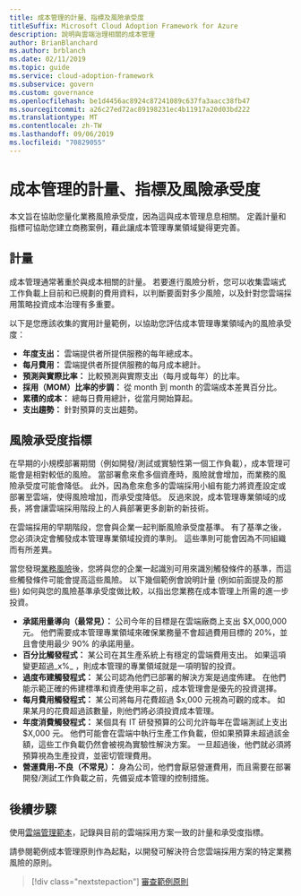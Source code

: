 ```yaml
---
title: 成本管理的計量、指標及風險承受度
titleSuffix: Microsoft Cloud Adoption Framework for Azure
description: 說明與雲端治理相關的成本管理
author: BrianBlanchard
ms.author: brblanch
ms.date: 02/11/2019
ms.topic: guide
ms.service: cloud-adoption-framework
ms.subservice: govern
ms.custom: governance
ms.openlocfilehash: be1d4456ac8924c87241089c637fa3aacc38fb47
ms.sourcegitcommit: a26c27ed72ac89198231ec4b11917a20d03bd222
ms.translationtype: MT
ms.contentlocale: zh-TW
ms.lasthandoff: 09/06/2019
ms.locfileid: "70829055"
---
```

# <a name="cost-management-metrics-indicators-and-risk-tolerance"></a>成本管理的計量、指標及風險承受度

本文旨在協助您量化業務風險承受度，因為這與成本管理息息相關。 定義計量和指標可協助您建立商務案例，藉此讓成本管理專業領域變得更完善。

## <a name="metrics"></a>計量

成本管理通常著重於與成本相關的計量。 若要進行風險分析，您可以收集雲端式工作負載上目前和已規劃的費用資料，以判斷要面對多少風險，以及針對您雲端採用策略投資成本治理有多重要。

以下是您應該收集的實用計量範例，以協助您評估成本管理專業領域內的風險承受度：

- **年度支出：** 雲端提供者所提供服務的每年總成本。
- **每月費用：** 雲端提供者所提供服務的每月成本總計。
- **預測與實際比率：** 比較預測與實際支出（每月或每年）的比率。
- **採用（MOM）比率的步調：** 從 month 到 month 的雲端成本差異百分比。
- **累積的成本：** 總每日費用總計，從當月開始算起。
- **支出趨勢：** 針對預算的支出趨勢。

## <a name="risk-tolerance-indicators"></a>風險承受度指標

在早期的小規模部署期間（例如開發/測試或實驗性第一個工作負載），成本管理可能會是相對較低的風險。 當部署愈來愈多個資產時，風險就會增加，而業務的風險承受度可能會降低。 此外，因為愈來愈多的雲端採用小組有能力將資產設定或部署至雲端，使得風險增加，而承受度降低。 反過來說，成本管理專業領域的成長，將會讓雲端採用階段上的人員部署更多創新的新技術。

在雲端採用的早期階段，您會與企業一起判斷風險承受度基準。 有了基準之後，您必須決定會觸發成本管理專業領域投資的準則。 這些準則可能會因為不同組織而有所差異。

當您發現[業務風險](./business-risks.md)後，您將與您的企業一起識別可用來識別觸發條件的基準，而這些觸發條件可能會提高這些風險。 以下幾個範例會說明計量 (例如前面提及的那些) 如何與您的風險基準承受度做比較，以指出您業務在成本管理上所需的進一步投資。

- **承諾用量導向（最常見）：** 公司今年的目標是在雲端廠商上支出 $X,000,000 元。 他們需要成本管理專業領域來確保業務量不會超過費用目標的 20%，並且會使用最少 90% 的承諾用量。
- **百分比觸發程式：** 某公司在其生產系統上有穩定的雲端費用支出。 如果這項變更超過_x%_ ，則成本管理的專業領域就是一項明智的投資。
- **過度布建觸發程式：** 某公司認為他們已部署的解決方案是過度佈建。 在他們能示範正確的佈建標準和資產使用率之前，成本管理會是優先的投資選擇。
- **每月費用觸發程式：** 某公司將每月花費超過 $x,000 元視為可觀的成本。 如果某月的花費超過該數量，則他們將必須投資成本管理。
- **年度消費觸發程式：** 某個具有 IT 研發預算的公司允許每年在雲端測試上支出 $X,000 元。 他們可能會在雲端中執行生產工作負載，但如果預算未超過該金額，這些工作負載仍然會被視為實驗性解決方案。 一旦超過後，他們就必須將預算視為生產投資，並密切管理費用。
- **營運費用-不良（不常見）：** 身為公司，他們會厭惡營運費用，而且需要在部署開發/測試工作負載之前，先備妥成本管理的控制措施。

## <a name="next-steps"></a>後續步驟

使用[雲端管理範本](./template.md)，記錄與目前的雲端採用方案一致的計量和承受度指標。

請參閱範例成本管理原則作為起點，以開發可解決符合您雲端採用方案的特定業務風險的原則。

> [!div class="nextstepaction"]
> [審查範例原則](./policy-statements.md)
